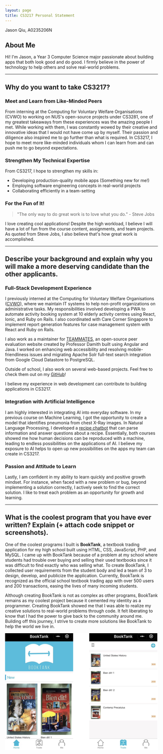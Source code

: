 ```yaml
---
layout: page
title: CS3217 Personal Statement
---
```


Jason Qiu, A0235206N

## About Me

Hi! I'm Jason, a Year 3 Computer Science major passionate about building apps that both look good and do good. I firmly believe in the power of technology to help others and solve real-world problems.

---

## Why do you want to take CS3217?

### Meet and Learn from Like-Minded Peers

From interning at the Computing for Voluntary Welfare Organisations (CVWO) to working on NUS's open-source projects under CS3281, one of my greatest takeaways from these experiences was the amazing people I met.
While working with them, I was constantly wowed by their creative and innovative ideas that I would not have come up by myself.
Their passion and diligence also inspired me to go further than what is required.
In CS3217, I hope to meet more like-minded individuals whom I can learn from and can push me to go beyond expectations.

### Strengthen My Technical Expertise

From CS3217, I hope to strengthen my skills in:

- Developing production-quality mobile apps (Something new for me!)
- Employing software engineering concepts in real-world projects
- Collaborating efficiently in a team-setting

### For the Fun of It!

> "The only way to do great work is to love what you do." - Steve Jobs

I love creating cool applications!
Despite the high workload, I believe I will have a lot of fun from the course content, assignments, and team projects.
As quoted from Steve Jobs, I also believe that's how great work is accomplished.

---

## Describe your background and explain why you will make a more deserving candidate than the other applicants.

### Full-Stack Development Experience

I previously interned at the Computing for Voluntary Welfare Organisations ([CVWO](https://www.comp.nus.edu.sg/~vwo/projects/2022-lbsa.html)), where we maintain IT systems to help non-profit organizations on administrative tasks.
My responsibilities involved developing a PWA to automate activity booking system at 10 elderly activity centres using React, Ionic, and Ruby on Rails.
I also coordinated with Care Corner Singapore to implement report generation features for case management system with React and Ruby on Rails.

I also work as a maintainer for [TEAMMATES](https://github.com/TEAMMATES/teammates), an open-source peer evaluation website created by Professor Damith built using Angular and Java.
I worked on enhancing web accessibility and resolving mobile-friendliness issues and migrating Apache Solr full-text search integration from Google Cloud Datastore to PostgreSQL.

Outside of school, I also work on several web-based projects. Feel free to check them out on my [GitHub](https://github.com/jasonqiu212)!

I believe my experience in web development can contribute to building applications in CS3217.

### Integration with Artificial Intelligence

I am highly interested in integrating AI into everyday software.
In my previous course on Machine Learning, I got the opportunity to create a model that identifies pneumonia from chest X-Ray images.
In Natural Language Processing, I developed a [recipe chatbot](https://github.com/jasonqiu212/cookbook) that can parse information and answer questions about a recipe.
Essentially, both courses showed me how human decisions can be reproduced with a machine, leading to endless possibilities on the applications of AI.
I believe my exposure to AI helps to open up new possibilities on the apps my team can create in CS3217.

### Passion and Attitude to Learn

Lastly, I am confident in my ability to learn quickly and positive growth mindset.
For instance, when faced with a new problem or bug, beyond implementing a solution correctly, I actively seek to find the correct solution.
I like to treat each problem as an opportunity for growth and learning.

---

## What is the coolest program that you have ever written? Explain (+ attach code snippet or screenshots).

One of the coolest programs I built is **BookTank**, a textbook trading application for my high school built using HTML, CSS, JavaScript, PHP, and MySQL.
I came up with BookTank because of a problem at my school where students had trouble over buying and selling their used textbooks since it was difficult to find exactly who was selling what.
To create BookTank, I collected user requirements from the student body and led a team of 3 to design, develop, and publicize the application.
Currently, BookTank is recognized as the official school textbook trading app with over 500 users and 200 transactions, easing the lives of many incoming students.

Although creating BookTank is not as complex as other programs, BookTank remains as my coolest project because it cemented my identity as a programmer.
Creating BookTank showed me that I was able to realize my creative solutions to real-world problems through code.
It felt liberating to know that I had the power to give back to the community around me.
Building off this journey, I strive to create more solutions like BookTank to help the world we live in.

![BookTank](/img/booktank.png)
